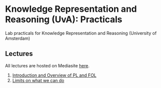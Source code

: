 # Knowledge Representation and Reasoning (UvA): Practicals
Lab practicals for Knowledge Representation and Reasoning (University of Amsterdam)


## Lectures

All lectures are hosted on Mediasite [here](https://webcolleges.uva.nl/Mediasite/Catalog/Full/952cc21ba0864b6b94ffd91d06803a2921).

1. [Introduction and Overview of PL and FOL](https://webcolleges.uva.nl/Mediasite/Play/71ad46687c724dddaeac8b8460ada0061d?catalog=952cc21ba0864b6b94ffd91d06803a2921&playFrom=941&autoStart=true)
2. [Limits on what we can do](https://webcolleges.uva.nl/Mediasite/Play/a14b8a6b01a842219c81914ee28b85521d?catalog=952cc21ba0864b6b94ffd91d06803a2921&playFrom=624465&autoStart=true)
